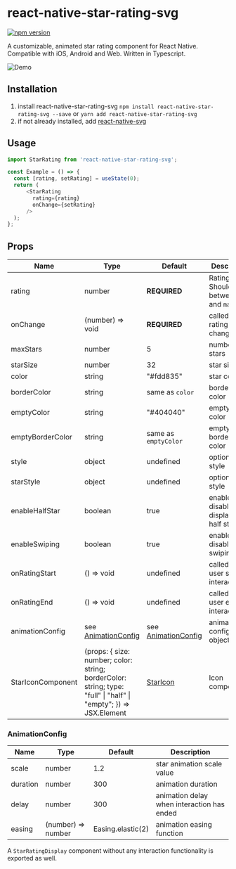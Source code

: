 # react-native-star-rating-svg

[![npm version](https://badge.fury.io/js/react-native-star-svg-rating.svg)](https://badge.fury.io/js/react-native-star-svg-rating)

A customizable, animated star rating component for React Native. Compatible with iOS, Android and Web. Written in Typescript.

![Demo](https://github.com/trustee-wallet/react-native-star-svg-rating/raw/master/media/demo.gif)

## Installation
1. install react-native-star-rating-svg
`npm install react-native-star-rating-svg --save` or `yarn add react-native-star-rating-svg`
2. if not already installed, add [react-native-svg](https://github.com/react-native-community/react-native-svg)

## Usage
```js
import StarRating from 'react-native-star-rating-svg';

const Example = () => {
  const [rating, setRating] = useState(0);
  return (
      <StarRating
        rating={rating}
        onChange={setRating}
      />
  );
};
```

## Props
| Name              | Type                                    | Default               | Description                                           |
| ----------------- | --------------------------------------- | --------------------- | ----------------------------------------------------- |
| rating            | number                                  | **REQUIRED**          | Rating Value. Should be between 0 and `maxStars`      |
| onChange          | (number) => void                        | **REQUIRED**          | called when rating changes                            |
| maxStars          | number                                  | 5                     | number of stars                                       |
| starSize          | number                                  | 32                    | star size                                             |
| color             | string                                  | "#fdd835"             | star color                                            |
| borderColor       | string                                  | same as `color`       | border star color                                     |
| emptyColor        | string                                  | "#404040"             | empty star color                                      |
| emptyBorderColor  | string                                  | same as `emptyColor`  | empty border star color                               |
| style             | object                                  | undefined             | optional style                                        |
| starStyle         | object                                  | undefined             | optional star style                                   |
| enableHalfStar    | boolean                                 | true                  | enable or disable display of half stars               |
| enableSwiping     | boolean                                 | true                  | enable or disable swiping                             |
| onRatingStart     | () => void                              | undefined             | called when user starts interaction                   |
| onRatingEnd       | () => void                              | undefined             | called when user ends interaction                     |
| animationConfig   | see [AnimationConfig](#animationConfig) | see [AnimationConfig](#animationConfig) | animation configuration object |
| StarIconComponent | (props: { size: number; color: string; borderColor: string; type: "full" \| "half" \| "empty"; }) => JSX.Element | [StarIcon](https://github.com/trustee-wallet/react-native-star-rating-svg/blob/master/src/StarIcon.tsx)                    | Icon component                                        |

### AnimationConfig
| Name     | Type               | Default           | Description                                |
| -------- | ------------------ | ----------------- | ------------------------------------------ |
| scale    | number             | 1.2               | star animation scale value                 |
| duration | number             | 300               | animation duration                         |
| delay    | number             | 300               | animation delay when interaction has ended |
| easing   | (number) => number | Easing.elastic(2) | animation easing function                  |

A `StarRatingDisplay` component without any interaction functionality is exported as well.
